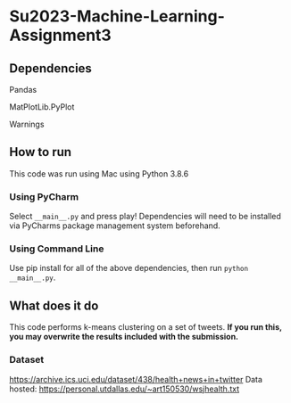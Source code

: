 # Su2023-Machine-Learning-Assignment3
## Dependencies
Pandas 

MatPlotLib.PyPlot

Warnings

## How to run
This code was run using Mac using Python 3.8.6
### Using PyCharm
Select `__main__.py` and press play! Dependencies will
need to be installed via PyCharms package management system beforehand.
### Using Command Line
Use pip install for all of the above dependencies, then run `python 
__main__.py`.

## What does it do
This code performs k-means clustering on a set of tweets. 
**If you run this, 
you may overwrite the results included with the submission.**

### Dataset
https://archive.ics.uci.edu/dataset/438/health+news+in+twitter
Data hosted: https://personal.utdallas.edu/~art150530/wsjhealth.txt
